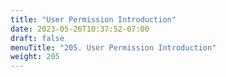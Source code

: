 ```yaml
---
title: "User Permission Introduction"
date: 2023-05-26T10:37:52-07:00
draft: false
menuTitle: "205. User Permission Introduction"
weight: 205
---
```


